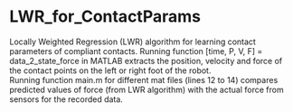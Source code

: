 # LWR_for_ContactParams
Locally Weighted Regression (LWR) algorithm for learning contact parameters of compliant contacts.
Running function [time, P, V, F] = data_2_state_force in MATLAB extracts the position, velocity and force of the contact points on the left or right foot of the robot.   
Running function main.m for different mat files (lines 12 to 14) compares predicted values of force (from LWR algorithm) with the actual force from sensors for the recorded data.
